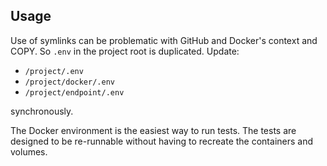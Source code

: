 ## Usage

Use of symlinks can be problematic with GitHub and Docker's context and COPY.
So `.env` in the project root is duplicated. Update:
- `/project/.env`
- `/project/docker/.env`
- `/project/endpoint/.env`

synchronously.

The Docker environment is the easiest way to run tests.
The tests are designed to be re-runnable without having to recreate the containers and volumes.
